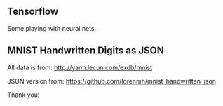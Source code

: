 ## Tensorflow

Some playing with neural nets.

## MNIST Handwritten Digits as JSON

All data is from: http://yann.lecun.com/exdb/mnist

JSON version from: https://github.com/lorenmh/mnist_handwritten_json

Thank you!
